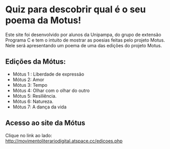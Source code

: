 # Quiz para descobrir qual é o seu poema da Motus!

Este site foi desenvolvido por alunos da Unipampa, do grupo de extensão Programa C e tem o intuito de mostrar as poesias feitas pelo projeto Motus.
Nele será apresentando um poema de uma das edições do projeto Motus.

## Edições da Mótus:

* Mótus 1 : Liberdade de expressão
* Mótus 2: Amor
* Mótus 3: Tempo
* Mótus 4: Olhar com o olhar do outro
* Mótus 5: Resiliência.
* Mótus 6: Natureza.
* Mótus 7: A dança da vida

## Acesso ao site da Mótus

Clique no link ao lado: <http://movimentoliterariodigital.atspace.cc/edicoes.php>